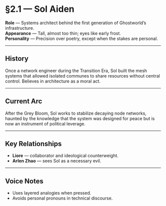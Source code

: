 # §2.1 — Sol Aiden

**Role** — Systems architect behind the first generation of Ghostworld’s infrastructure.  
**Appearance** — Tall, almost too thin; eyes like early frost.  
**Personality** — Precision over poetry, except when the stakes are personal.

---

## History
Once a network engineer during the Transition Era, Sol built the mesh systems that allowed isolated communes to share resources without central control. Believes in architecture as a moral act.

---

## Current Arc
After the Grey Bloom, Sol works to stabilize decaying node networks, haunted by the knowledge that the system was designed for peace but is now an instrument of political leverage.

---

## Key Relationships
- **Liore** — collaborator and ideological counterweight.
- **Arlen Zhao** — sees Sol as a necessary evil.

---

## Voice Notes
- Uses layered analogies when pressed.
- Avoids personal pronouns in technical discourse.
